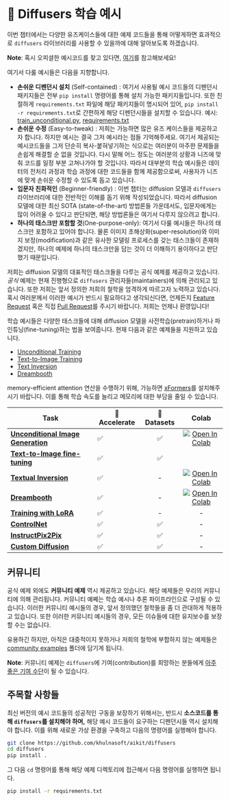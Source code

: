 <!--Copyright 2023 The HuggingFace Team. All rights reserved.

Licensed under the Apache License, Version 2.0 (the "License"); you may not use this file except in compliance with
the License. You may obtain a copy of the License at

http://www.apache.org/licenses/LICENSE-2.0

Unless required by applicable law or agreed to in writing, software distributed under the License is distributed on
an "AS IS" BASIS, WITHOUT WARRANTIES OR CONDITIONS OF ANY KIND, either express or implied. See the License for the
specific language governing permissions and limitations under the License.
-->

# 🧨 Diffusers 학습 예시

이번 챕터에서는 다양한 유즈케이스들에 대한 예제 코드들을 통해 어떻게하면 효과적으로 `diffusers` 라이브러리를 사용할 수 있을까에 대해 알아보도록 하겠습니다. 

**Note**: 혹시 오피셜한 예시코드를 찾고 있다면, [여기](https://github.com/khulnasoft/aikit/diffusers/tree/main/src/diffusers/pipelines)를 참고해보세요!

여기서 다룰 예시들은 다음을 지향합니다.

- **손쉬운 디펜던시 설치** (Self-contained) : 여기서 사용될 예시 코드들의 디펜던시 패키지들은 전부 `pip install` 명령어를 통해 설치 가능한 패키지들입니다. 또한 친절하게 `requirements.txt` 파일에 해당 패키지들이 명시되어 있어, `pip install -r requirements.txt`로 간편하게 해당 디펜던시들을 설치할 수 있습니다. 예시: [train_unconditional.py](https://github.com/khulnasoft/aikit/diffusers/blob/main/examples/unconditional_image_generation/train_unconditional.py), [requirements.txt](https://github.com/khulnasoft/aikit/diffusers/blob/main/examples/unconditional_image_generation/requirements.txt) 
- **손쉬운 수정** (Easy-to-tweak) : 저희는 가능하면 많은 유즈 케이스들을 제공하고자 합니다. 하지만 예시는 결국 그저 예시라는 점들 기억해주세요. 여기서 제공되는 예시코드들을 그저 단순히 복사-붙혀넣기하는 식으로는 여러분이 마주한 문제들을 손쉽게 해결할 순 없을 것입니다. 다시 말해 어느 정도는 여러분의 상황과 니즈에 맞춰 코드를 일정 부분 고쳐나가야 할 것입니다. 따라서 대부분의 학습 예시들은 데이터의 전처리 과정과 학습 과정에 대한 코드들을 함께 제공함으로써, 사용자가 니즈에 맞게 손쉬운 수정할 수 있도록 돕고 있습니다.
- **입문자 친화적인** (Beginner-friendly) : 이번 챕터는 diffusion 모델과 `diffusers` 라이브러리에 대한 전반적인 이해를 돕기 위해 작성되었습니다. 따라서 diffusion 모델에 대한 최신 SOTA (state-of-the-art) 방법론들 가운데서도, 입문자에게는 많이 어려울 수 있다고 판단되면, 해당 방법론들은 여기서 다루지 않으려고 합니다.
- **하나의 태스크만 포함할 것**(One-purpose-only): 여기서 다룰 예시들은 하나의 태스크만 포함하고 있어야 합니다. 물론 이미지 초해상화(super-resolution)와 이미지 보정(modification)과 같은 유사한 모델링 프로세스를 갖는 태스크들이 존재하겠지만, 하나의 예제에 하나의 태스크만을 담는 것이 더 이해하기 용이하다고 판단했기 때문입니다.



저희는 diffusion 모델의 대표적인 태스크들을 다루는 공식 예제를 제공하고 있습니다. *공식* 예제는 현재 진행형으로 `diffusers` 관리자들(maintainers)에 의해 관리되고 있습니다. 또한 저희는 앞서 정의한 저희의 철학을 엄격하게 따르고자 노력하고 있습니다. 혹시 여러분께서 이러한 예시가 반드시 필요하다고 생각되신다면, 언제든지 [Feature Request](https://github.com/khulnasoft/aikit/diffusers/issues/new?assignees=&labels=&template=feature_request.md&title=) 혹은 직접 [Pull Request](https://github.com/khulnasoft/aikit/diffusers/compare)를 주시기 바랍니다. 저희는 언제나 환영입니다!

학습 예시들은 다양한 태스크들에 대해 diffusion 모델을 사전학습(pretrain)하거나 파인튜닝(fine-tuning)하는 법을 보여줍니다. 현재 다음과 같은 예제들을 지원하고 있습니다.

- [Unconditional Training](./unconditional_training)
- [Text-to-Image Training](./text2image)
- [Text Inversion](./text_inversion)
- [Dreambooth](./dreambooth)

memory-efficient attention 연산을 수행하기 위해, 가능하면 [xFormers](../optimization/xformers)를 설치해주시기 바랍니다. 이를 통해 학습 속도를 늘리고 메모리에 대한 부담을 줄일 수 있습니다.

| Task | 🤗 Accelerate | 🤗 Datasets | Colab
|---|---|:---:|:---:|
| [**Unconditional Image Generation**](./unconditional_training) | ✅ | ✅ | [![Open In Colab](https://colab.research.google.com/assets/colab-badge.svg)](https://colab.research.google.com/github/huggingface/notebooks/blob/main/diffusers/training_example.ipynb)
| [**Text-to-Image fine-tuning**](./text2image) | ✅ | ✅ | 
| [**Textual Inversion**](./text_inversion) | ✅ | - | [![Open In Colab](https://colab.research.google.com/assets/colab-badge.svg)](https://colab.research.google.com/github/huggingface/notebooks/blob/main/diffusers/sd_textual_inversion_training.ipynb)
| [**Dreambooth**](./dreambooth) | ✅ | - | [![Open In Colab](https://colab.research.google.com/assets/colab-badge.svg)](https://colab.research.google.com/github/huggingface/notebooks/blob/main/diffusers/sd_dreambooth_training.ipynb)
| [**Training with LoRA**](./lora) | ✅ | - | - |
| [**ControlNet**](./controlnet) | ✅ | ✅ | - |
| [**InstructPix2Pix**](./instructpix2pix) | ✅ | ✅ | - |
| [**Custom Diffusion**](./custom_diffusion) | ✅ | ✅ | - |


## 커뮤니티

공식 예제 외에도 **커뮤니티 예제** 역시 제공하고 있습니다. 해당 예제들은 우리의 커뮤니티에 의해 관리됩니다. 커뮤니티 예쩨는 학습 예시나 추론 파이프라인으로 구성될 수 있습니다. 이러한 커뮤니티 예시들의 경우,  앞서 정의했던 철학들을 좀 더 관대하게 적용하고 있습니다. 또한 이러한 커뮤니티 예시들의 경우, 모든 이슈들에 대한 유지보수를 보장할 수는 없습니다.

유용하긴 하지만, 아직은 대중적이지 못하거나 저희의 철학에 부합하지 않는 예제들은 [community examples](https://github.com/khulnasoft/aikit/diffusers/tree/main/examples/community) 폴더에 담기게 됩니다.

**Note**: 커뮤니티 예제는 `diffusers`에 기여(contribution)를 희망하는 분들에게 [아주 좋은 기여 수단](https://github.com/khulnasoft/aikit/diffusers/issues?q=is%3Aopen+is%3Aissue+label%3A%22good+first+issue%22)이 될 수 있습니다.

## 주목할 사항들

최신 버전의 예시 코드들의 성공적인 구동을 보장하기 위해서는, 반드시 **소스코드를 통해 `diffusers`를 설치해야 하며,** 해당 예시 코드들이 요구하는 디펜던시들 역시 설치해야 합니다. 이를 위해 새로운 가상 환경을 구축하고 다음의 명령어를 실행해야 합니다.

```bash
git clone https://github.com/khulnasoft/aikit/diffusers
cd diffusers
pip install .
```

그 다음 `cd` 명령어를 통해 해당 예제 디렉토리에 접근해서 다음 명령어를 실행하면 됩니다.

```bash
pip install -r requirements.txt
```